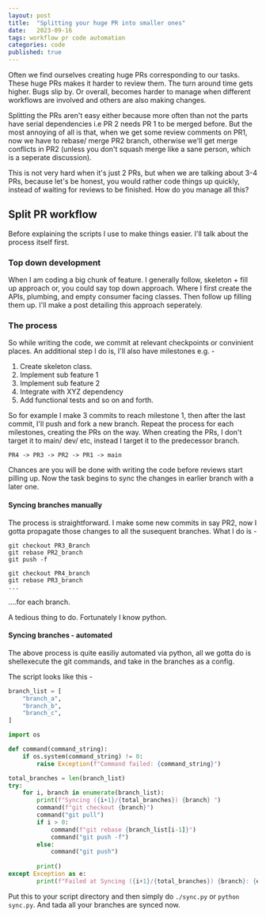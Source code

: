 ```yaml
---
layout: post
title:  "Splitting your huge PR into smaller ones"
date:   2023-09-16
tags: workflow pr code automation
categories: code
published: true
---
```


Often we find ourselves creating huge PRs corresponding to our tasks. These huge PRs makes it harder to review them. The turn around time gets higher. Bugs slip by. Or overall, becomes harder to manage when different workflows are involved and others are also making changes.

Splitting the PRs aren't easy either because more often than not the parts have serial dependencies i.e PR 2 needs PR 1 to be merged before. But the most annoying of all is that, when we get some review comments on PR1, now we have to rebase/ merge PR2 branch, otherwise we'll get merge conflicts in PR2 (unless you don't squash merge like a sane person, which is a seperate discussion).

This is not very hard when it's just 2 PRs, but when we are talking about 3-4 PRs, because let's be honest, you would rather code things up quickly, instead of waiting for reviews to be finished. How do you manage all this?

## Split PR workflow
Before explaining the scripts I use to make things easier. I'll talk about the process itself first.

### Top down development
When I am coding a big chunk of feature. I generally follow, skeleton + fill up approach or, you could say top down approach. Where I first create the APIs, plumbing, and empty consumer facing classes. Then follow up filling them up. I'll make a post detailing this approach seperately.

### The process

So while writing the code, we commit at relevant checkpoints or convinient places. An additional step I do is, I'll also have milestones e.g. - 

1. Create skeleton class.
2. Implement sub feature 1
3. Implement sub feature 2
4. Integrate with XYZ dependency
5. Add functional tests
and so on and forth.

So for example I make 3 commits to reach milestone 1, then after the last commit, I'll push and fork a new branch. Repeat the process for each milestones, creating the PRs on the way. When creating the PRs, I don't target it to main/ dev/ etc, instead I target it to the predecessor branch.
```
PR4 -> PR3 -> PR2 -> PR1 -> main
```
Chances are you will be done with writing the code before reviews start pilling up. Now the task begins to sync the changes in earlier branch with a later one.

#### Syncing branches manually

The process is straightforward. I make some new commits in say PR2, now I gotta propagate those changes to all the susequent branches. What I do is -
```
git checkout PR3_Branch
git rebase PR2_branch
git push -f

git checkout PR4_branch
git rebase PR3_branch
...
```
....for each branch.

A tedious thing to do. Fortunately I know python.

#### Syncing branches - automated

The above process is quite easiliy automated via python, all we gotta do is shellexecute the git commands, and take in the branches as a config.

The script looks like this - 
```python
branch_list = [
    "branch_a",
    "branch_b",
    "branch_c",
]

import os

def command(command_string):
    if os.system(command_string) != 0:
        raise Exception(f"Command failed: {command_string}")

total_branches = len(branch_list)
try:
    for i, branch in enumerate(branch_list):
        print(f"Syncing ({i+1}/{total_branches}) {branch} ")
        command(f"git checkout {branch}")
        command("git pull")
        if i > 0:
            command(f"git rebase {branch_list[i-1]}")
            command("git push -f")
        else:
            command("git push")
        
        print()
except Exception as e:
        print(f"Failed at Syncing ({i+1}/{total_branches}) {branch}: {e}")
```

Put this to your script directory and then simply do `./sync.py` or `python sync.py`. And tada all your branches are synced now.
